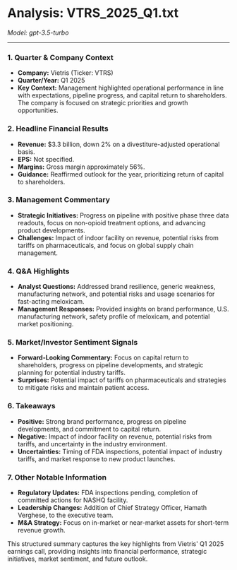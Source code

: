 # Analysis: VTRS_2025_Q1.txt

*Model: gpt-3.5-turbo*

---

### 1. Quarter & Company Context
- **Company:** Vietris (Ticker: VTRS)
- **Quarter/Year:** Q1 2025
- **Key Context:** Management highlighted operational performance in line with expectations, pipeline progress, and capital return to shareholders. The company is focused on strategic priorities and growth opportunities.

### 2. Headline Financial Results
- **Revenue:** $3.3 billion, down 2% on a divestiture-adjusted operational basis.
- **EPS:** Not specified.
- **Margins:** Gross margin approximately 56%.
- **Guidance:** Reaffirmed outlook for the year, prioritizing return of capital to shareholders.

### 3. Management Commentary
- **Strategic Initiatives:** Progress on pipeline with positive phase three data readouts, focus on non-opioid treatment options, and advancing product developments.
- **Challenges:** Impact of indoor facility on revenue, potential risks from tariffs on pharmaceuticals, and focus on global supply chain management.

### 4. Q&A Highlights
- **Analyst Questions:** Addressed brand resilience, generic weakness, manufacturing network, and potential risks and usage scenarios for fast-acting meloxicam.
- **Management Responses:** Provided insights on brand performance, U.S. manufacturing network, safety profile of meloxicam, and potential market positioning.

### 5. Market/Investor Sentiment Signals
- **Forward-Looking Commentary:** Focus on capital return to shareholders, progress on pipeline developments, and strategic planning for potential industry tariffs.
- **Surprises:** Potential impact of tariffs on pharmaceuticals and strategies to mitigate risks and maintain patient access.

### 6. Takeaways
- **Positive:** Strong brand performance, progress on pipeline developments, and commitment to capital return.
- **Negative:** Impact of indoor facility on revenue, potential risks from tariffs, and uncertainty in the industry environment.
- **Uncertainties:** Timing of FDA inspections, potential impact of industry tariffs, and market response to new product launches.

### 7. Other Notable Information
- **Regulatory Updates:** FDA inspections pending, completion of committed actions for NASHQ facility.
- **Leadership Changes:** Addition of Chief Strategy Officer, Hamath Verghese, to the executive team.
- **M&A Strategy:** Focus on in-market or near-market assets for short-term revenue growth.

This structured summary captures the key highlights from Vietris' Q1 2025 earnings call, providing insights into financial performance, strategic initiatives, market sentiment, and future outlook.